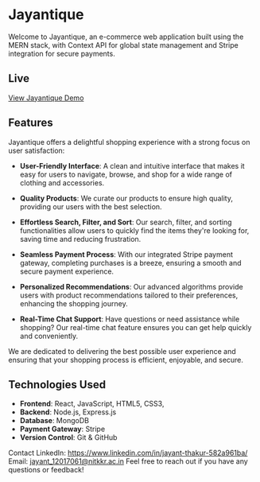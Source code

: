 # Jayantique

Welcome to Jayantique, an e-commerce web application built using the MERN stack, with Context API for global state management and Stripe integration for secure payments. 

## Live
[View Jayantique Demo](https://jayantique.onrender.com)

## Features

Jayantique offers a delightful shopping experience with a strong focus on user satisfaction:

- **User-Friendly Interface**: A clean and intuitive interface that makes it easy for users to navigate, browse, and shop for a wide range of clothing and accessories.

- **Quality Products**: We curate our products to ensure high quality, providing our users with the best selection.

- **Effortless Search, Filter, and Sort**: Our search, filter, and sorting functionalities allow users to quickly find the items they're looking for, saving time and reducing frustration.

- **Seamless Payment Process**: With our integrated Stripe payment gateway, completing purchases is a breeze, ensuring a smooth and secure payment experience.

- **Personalized Recommendations**: Our advanced algorithms provide users with product recommendations tailored to their preferences, enhancing the shopping journey.

- **Real-Time Chat Support**: Have questions or need assistance while shopping? Our real-time chat feature ensures you can get help quickly and conveniently.

We are dedicated to delivering the best possible user experience and ensuring that your shopping process is efficient, enjoyable, and secure.

## Technologies Used

- **Frontend**: React, JavaScript, HTML5, CSS3,
- **Backend**: Node.js, Express.js
- **Database**: MongoDB
- **Payment Gateway**: Stripe
- **Version Control**: Git & GitHub

Contact
LinkedIn: https://www.linkedin.com/in/jayant-thakur-582a961ba/
Email: jayant_12017061@nitkkr.ac.in
Feel free to reach out if you have any questions or feedback!
